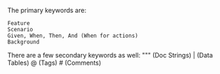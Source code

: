
The primary keywords are:

    Feature
    Scenario
    Given, When, Then, And (When for actions)
    Background


There are a few secondary keywords as well:
    """ (Doc Strings)
    | (Data Tables)
    @ (Tags)
    # (Comments)